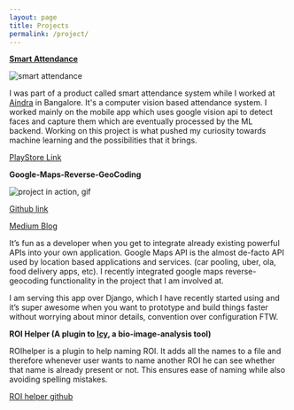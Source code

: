 ```yaml
---
layout: page
title: Projects
permalink: /project/
---
```


[**Smart Attendance**](https://play.google.com/store/apps/details?id=com.attantance.activity)

![smart attendance](https://sudipbhandari126.github.io/resources/smart-attendance.png "smart attendance")

I was part of a product called smart attendance system while I worked at [Aindra](http://www.aindra.in) in Bangalore. It's a computer vision based attendance system. I worked mainly on the mobile app which uses google vision api to detect faces and capture them which are eventually processed by the ML backend. Working on this project is what pushed my curiosity towards machine learning and the possibilities that it brings.

[PlayStore Link](https://play.google.com/store/apps/details?id=com.attantance.activity)


**Google-Maps-Reverse-GeoCoding**

![project in action, gif](https://cdn-images-1.medium.com/max/720/1*1odd8NDXrs_YIHt0pGmacw.gif)

[Github link](https://github.com/sudipbhandari126/google_maps)

[Medium Blog](https://medium.com/sudips-reflections-on-software-engineering-music/google-maps-api-d2a0e20677d8)

It’s fun as a developer when you get to integrate already existing powerful APIs into your own application. Google Maps API is the almost de-facto API used by location based applications and services. (car pooling, uber, ola, food delivery apps, etc). I recently integrated google maps reverse-geocoding functionality in the project that I am involved at.

I am serving this app over Django, which I have recently started using and it’s super awesome when you want to prototype and build things faster without worrying about minor details, convention over configuration FTW.




**ROI Helper (A plugin to [Icy](http://icy.bioimageanalysis.org), a bio-image-analysis tool)**

ROIhelper is a plugin to help naming ROI. It adds all the names to a file and therefore whenever user wants to name another ROI he can see whether that name is already present or not. This ensures ease of naming while also avoiding spelling mistakes.

[ROI helper github](https://github.com/sudipbhandari126/ROIHelper)



